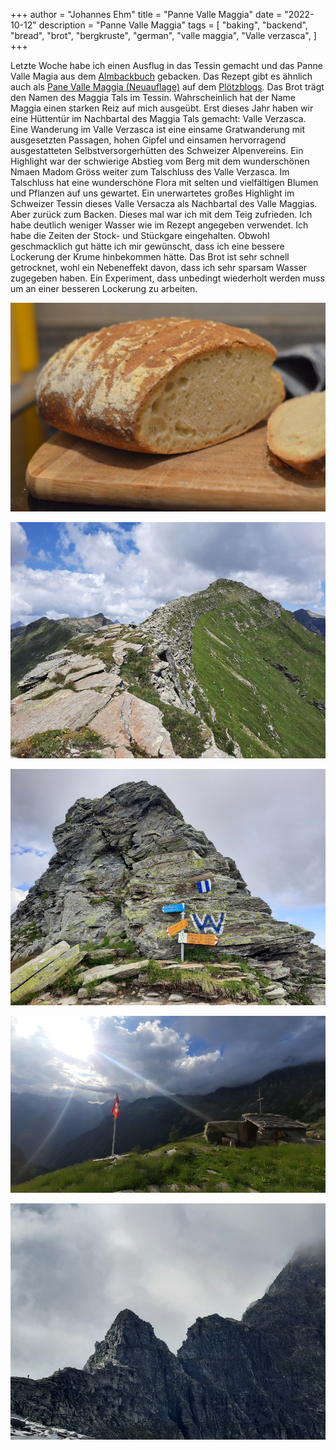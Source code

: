 +++
author = "Johannes Ehm"
title = "Panne Valle Maggia"
date = "2022-10-12"
description = "Panne Valle Maggia"
tags = [
	"baking",
	"backend",
	"bread",
	"brot",
	"bergkruste",
	"german",
	"valle maggia",
	"Valle verzasca",
]
+++

Letzte Woche habe ich einen Ausflug in das Tessin gemacht und das Panne Valle Magia aus dem [Almbackbuch](https://www.brotbackbuch.de/almbackbuch/buch/) gebacken. Das Rezept gibt es ähnlich auch als [Pane Valle Maggia (Neuauflage)](https://www.ploetzblog.de/2020/05/09/pane-valle-maggia-neuauflage/) auf dem [Plötzblogs](https://www.ploetzblog.de/). Das Brot trägt den Namen des Maggia Tals im Tessin. Wahrscheinlich hat der Name Maggia einen starken Reiz auf mich ausgeübt. Erst dieses Jahr haben wir eine Hüttentür im Nachbartal des Maggia Tals gemacht: Valle Verzasca. Eine Wanderung im Valle Verzasca ist eine einsame Gratwanderung mit ausgesetzten Passagen, hohen Gipfel und einsamen hervorragend ausgestatteten Selbstversorgerhütten des Schweizer Alpenvereins. Ein Highlight war der schwierige Abstieg vom Berg mit dem wunderschönen Nmaen Madom Gröss weiter zum Talschluss des Valle Verzasca. Im Talschluss hat eine wunderschöne Flora mit selten und vielfältigen Blumen und Pflanzen auf uns gewartet. Ein unerwartetes großes Highlight im Schweizer Tessin dieses Valle Versacza als Nachbartal des Valle Maggias. Aber zurück zum Backen. Dieses mal war ich mit dem Teig zufrieden. Ich habe deutlich weniger Wasser wie im Rezept angegeben verwendet. Ich habe die Zeiten der Stock- und Stückgare eingehalten. Obwohl geschmacklich gut hätte ich mir gewünscht, dass ich eine bessere Lockerung der Krume hinbekommen hätte. Das Brot ist sehr schnell getrocknet, wohl ein Nebeneffekt davon, dass ich sehr sparsam Wasser zugegeben haben. Ein Experiment, dass unbedingt wiederholt werden muss um an einer besseren Lockerung zu arbeiten.

![Panne Valle Maggia](pannevallemaggia.jpg)

![Valle Verzasca](20220629_121230.jpg)

![Panne Versasca](20220629_144159.jpg)

![Panne Versasca](20220629_185222.jpg)

![Panne Versasca](20220630_094120.jpg)
